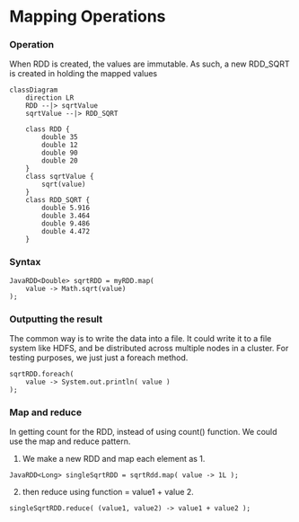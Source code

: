 # Mapping Operations

### Operation
When RDD is created, the values are immutable. As such,
a new RDD_SQRT is created in holding the mapped values
```mermaid
classDiagram
    direction LR
    RDD --|> sqrtValue
    sqrtValue --|> RDD_SQRT

    class RDD {
        double 35
        double 12
        double 90
        double 20
    }
    class sqrtValue {
        sqrt(value)
    }
    class RDD_SQRT {
        double 5.916
        double 3.464
        double 9.486
        double 4.472
    }
```

### Syntax
```
JavaRDD<Double> sqrtRDD = myRDD.map( 
    value -> Math.sqrt(value) 
);
```

### Outputting the result
The common way is to write the data into a file.
It could write it to a file system like HDFS, and be distributed
across multiple nodes in a cluster.
For testing purposes, we just just a foreach method.
```
sqrtRDD.foreach(
    value -> System.out.println( value )
);
```

### Map and reduce
In getting count for the RDD, instead of using count() function.
We could use the map and reduce pattern.
1. We make a new RDD and map each element as 1.
```
JavaRDD<Long> singleSqrtRDD = sqrtRdd.map( value -> 1L );
```
2. then reduce using function = value1 + value 2.
```
singleSqrtRDD.reduce( (value1, value2) -> value1 + value2 );
```

